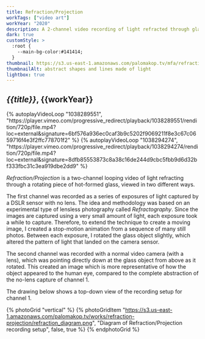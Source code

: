 ```yaml
---
title: Refraction/Projection
workTags: ["video art"]
workYear: "2020"
description: A 2-channel video recording of light refracted through glass
dark: true
customStyle: >
  :root {
    --main-bg-color:#141414;
  }
thumbnail: https://s3.us-east-1.amazonaws.com/palomakop.tv/mfa/refraction_projection.jpg
thumbnailAlt: abstract shapes and lines made of light
lightbox: true
---
```


## *{{title}}*, {{workYear}}

<div class="two-channel-video">
{% autoplayVideoLoop "1038289551", "https://player.vimeo.com/progressive_redirect/playback/1038289551/rendition/720p/file.mp4?loc=external&signature=6bf576a936ec0caf3b9c5202f9069211f8e3c67c0659716f4e3f2ffc778701f2" %}
{% autoplayVideoLoop "1038294274", "https://player.vimeo.com/progressive_redirect/playback/1038294274/rendition/720p/file.mp4?loc=external&signature=8dfb85553873c8a38c16de244d9cbc5fbb9d6d32bf333fbc31c3ea919dbe2dd9" %}
</div>

*Refraction/Projection* is a two-channel looping video of light refracting through a rotating piece of hot-formed glass, viewed in two different ways.

The first channel was recorded as a series of exposures of light captured by a DSLR sensor with no lens. The idea and methodology was based on an experimental type of lensless photography called *Refractography*. Since the images are captured using a very small amount of light, each exposure took a while to capture. Therefore, to extend the technique to create a moving image, I created a stop-motion animation from a sequence of many still photos. Between each exposure, I rotated the glass object slightly, which altered the pattern of light that landed on the camera sensor.

The second channel was recorded with a normal video camera (with a lens), which was pointing directly down at the glass object from above as it rotated. This created an image which is more representative of how the object appeared to the human eye, compared to the complete abstraction of the no-lens capture of channel 1.

The drawing below shows a top-down view of the recording setup for channel 1.

{% photoGrid "vertical" %}
{% photoGridItem "https://s3.us-east-1.amazonaws.com/palomakop.tv/works/refraction-projection/refraction_diagram.png", "Diagram of Refraction/Projection recording setup", false, true %}
{% endphotoGrid %}
